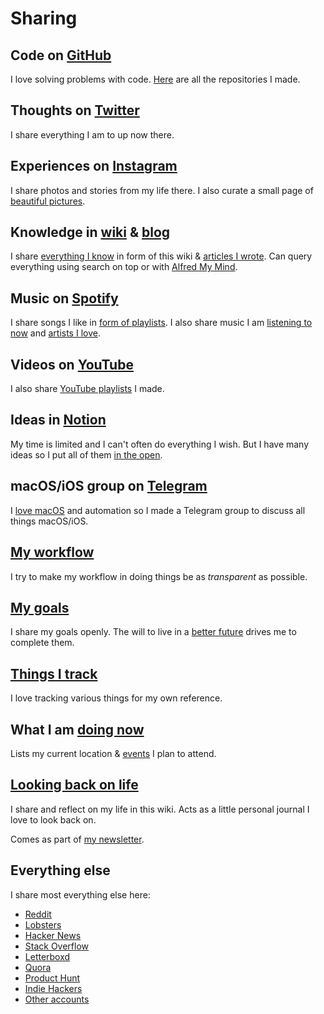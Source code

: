# Sharing

## Code on [GitHub](https://github.com/nikitavoloboev)

I love solving problems with code. [Here](my-github.md) are all the repositories I made.

## Thoughts on [Twitter](https://twitter.com/nikitavoloboev)

I share everything I am to up now there.

## Experiences on [Instagram](https://www.instagram.com/nikitavoloboev/)

I share photos and stories from my life there. I also curate a small page of [beautiful pictures](https://www.instagram.com/prettiways/).

## Knowledge in [wiki](../intro.md) & [blog](https://medium.com/@nikitavoloboev)

I share [everything I know](everything-I-know.md) in form of this wiki & [articles I wrote](my-articles.md). Can query everything using search on top or with [Alfred My Mind](https://github.com/nikitavoloboev/alfred-my-mind).

## Music on [Spotify](https://open.spotify.com/user/nikitavoloboev)

I share songs I like in [form of playlists](../music/music-playlists.md). I also share music I am [listening to now](https://www.last.fm/user/playfullyExist) and [artists I love](../music/music-artists.md).

## Videos on [YouTube](https://www.youtube.com/channel/UCEKqrUfr_FMKIO9XSJS4vDw/videos)

I also share [YouTube playlists](https://www.youtube.com/channel/UCEKqrUfr_FMKIO9XSJS4vDw/playlists) I made.

## Ideas in [Notion](../ideas/ideas.md)

My time is limited and I can't often do everything I wish. But I have many ideas so I put all of them [in the open](https://www.notion.so/Ideas-0b5a4e8a88f34fe29a1f33dad02e5332).

## macOS/iOS group on [Telegram](https://t.me/joinchat/BBKnQU4_rty6_942PFbPbw)

I [love macOS](https://github.com/nikitavoloboev/my-mac-os) and automation so I made a Telegram group to discuss all things macOS/iOS.

## [My workflow](my-workflow.md)

I try to make my workflow in doing things be as _transparent_ as possible.

## [My goals](../focusing/goals.md)

I share my goals openly. The will to live in a [better future](../future/future.md) drives me to complete them.

## [Things I track](tracking.md)

I love tracking various things for my own reference.

## What I am [doing now](https://nikiv.dev/now)

Lists my current location & [events](https://calendar.google.com/calendar/embed?src=vb3ao4euc3saeoj2qambtlr5vg%40group.calendar.google.com&ctz=Europe%2FAmsterdam&mode=AGENDA) I plan to attend.

## [Looking back on life](../looking-back/looking-back.md)

I share and reflect on my life in this wiki. Acts as a little personal journal I love to look back on.

Comes as part of [my newsletter](https://buttondown.email/nikitavoloboev).

## Everything else

I share most everything else here:

- [Reddit](https://www.reddit.com/user/nikivi/)
- [Lobsters](https://lobste.rs/u/nikivi)
- [Hacker News](https://news.ycombinator.com/user?id=nikivi)
- [Stack Overflow](https://stackoverflow.com/users/3067664/nikita-voloboev?tab=profile)
- [Letterboxd](https://letterboxd.com/nikitavoloboev/)
- [Quora](https://www.quora.com/profile/Nikita-Voloboev)
- [Product Hunt](https://www.producthunt.com/@nikitavoloboev)
- [Indie Hackers](https://www.indiehackers.com/user/nikivi)
- [Other accounts](../other/web-presence.md)
